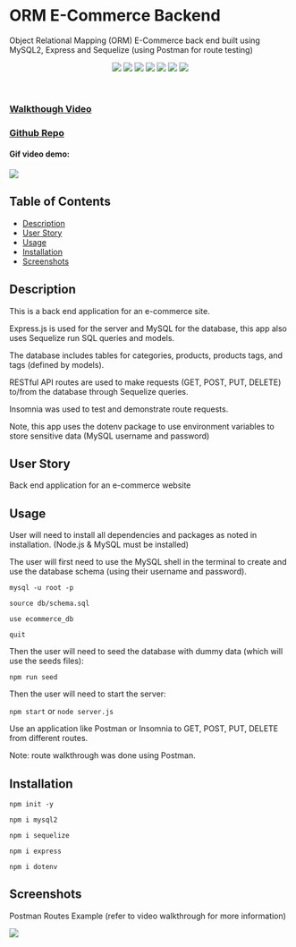 # ORM E-Commerce Backend
Object Relational Mapping (ORM) E-Commerce back end built using MySQL2, Express and Sequelize (using Postman for route testing)

<p align="center">
 <img src="https://img.shields.io/github/repo-size/ssharp0/team-summary-generator">
 <img src="https://img.shields.io/badge/Javascript-yellow">
 <img src="https://img.shields.io/badge/-node.js-green">
 <img src="https://img.shields.io/badge/-MySQL2-purple">
 <img src="https://img.shields.io/badge/-express npm-brown">
 <img src="https://img.shields.io/badge/-sequelize npm-blue">
 <img src="https://img.shields.io/badge/-dotenv npm-grey">
</p>

<br>

### [Walkthough Video](https://drive.google.com/file/d/1bU9KYvAGj-m1X1uDRovTc5unKOyX-Fdo/view)

### [Github Repo]()

#### Gif video demo:

![](/assets/img/full-walkthrough.gif)

## Table of Contents

- [Description](#description)
- [User Story](#user-story)
- [Usage](#usage)
- [Installation](#installation)
- [Screenshots](#screenshots)

## Description

This is a back end application for an e-commerce site. 

Express.js is used for the server and MySQL for the database, this app also uses Sequelize run SQL queries and models. 

The database includes tables for categories, products, products tags, and tags (defined by models). 

RESTful API routes are used to make requests (GET, POST, PUT, DELETE) to/from the database through Sequelize queries. 

Insomnia was used to test and demonstrate route requests.

Note, this app uses the dotenv package to use environment variables to store sensitive data (MySQL username and password)

## User Story

Back end application for an e-commerce website

## Usage

User will need to install all dependencies and packages as noted in installation. (Node.js & MySQL must be installed)

The user will first need to use the MySQL shell in the terminal to create and use the database schema (using their username and password).

`mysql -u root -p`

`source db/schema.sql`  

`use ecommerce_db`

`quit`

Then the user will need to seed the database with dummy data (which will use the seeds files):

`npm run seed`

Then the user will need to start the server:

`npm start` or `node server.js`

Use an application like Postman or Insomnia to GET, POST, PUT, DELETE from different routes.

Note: route walkthrough was done using Postman.


## Installation

`npm init -y`

`npm i mysql2`

`npm i sequelize`

`npm i express`

`npm i dotenv`

## Screenshots

Postman Routes Example (refer to video walkthrough for more information)

![](/assets/img/postman-route-testing.png)